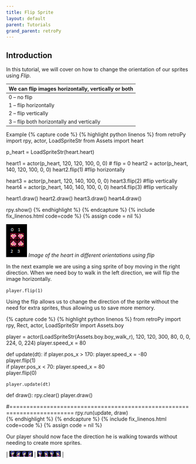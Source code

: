 ```yaml
---
title: Flip Sprite
layout: default
parent: Tutorials
grand_parent: retroPy
---
```


## Introduction

In this tutorial, we will cover on how to change the orientation of our sprites using *Flip*.

| We can flip images horizontally, vertically or both |
| - |
| 0 – no flip |
| 1 – flip horizontally |
| 2 – flip vertically |
| 3 – flip both horizontally and vertically |


Example 
{% capture code %}
{% highlight python linenos %}
from retroPy import rpy, actor, LoadSpriteStr
from Assets import heart

p_heart = LoadSpriteStr(heart.heart)

heart1 = actor(p_heart, 120, 120, 100, 0, 0) # flip = 0
heart2 = actor(p_heart, 140, 120, 100, 0, 0) 
heart2.flip(1) #flip horizontally

heart3 = actor(p_heart, 120, 140, 100, 0, 0) 
heart3.flip(2) #flip vertically
heart4 = actor(p_heart, 140, 140, 100, 0, 0) 
heart4.flip(3) #flip vertically

heart1.draw()
heart2.draw()
heart3.draw()
heart4.draw()

rpy.show()
{% endhighlight %}
{% endcapture %}
{% include fix_linenos.html code=code %}
{% assign code = nil %}

![img-description](/assets/images/flip-hearts-2.png)
_Image of the heart in different orientations using flip_

In the next example we are using a sing sprite of boy moving in the right direction. When we need boy to walk in the left direction, we will flip the image horizontally.

`player.flip(1)`

Using the flip allows us to change the direction of the sprite without the need for extra sprites, thus allowing us to save more memory.

{% capture code %}
{% highlight python linenos %}
from retroPy import rpy, Rect, actor, LoadSpriteStr
import Assets.boy

player = actor(LoadSpriteStr(Assets.boy.boy_walk_r), 120, 120, 300, 80, 0, 0, 224, 0, 224)
player.speed_x = 80

def update(dt):
    if player.pos_x > 170:
        player.speed_x = -80  
        player.flip(1)    
    if player.pos_x < 70:
        player.speed_x = 80  
        player.flip(0)    
    
    player.update(dt)

def draw():
    rpy.clear()
    player.draw()

#=========================================================================
rpy.run(update, draw)  
{% endhighlight %}
{% endcapture %}
{% include fix_linenos.html code=code %}
{% assign code = nil %}

Our player should now face the direction he is walking towards without needing to create more sprites. 

| ![img-description](/assets/images/boy_walk_r.png) | ![img-description](/assets/images/boy_walk_l.png) |